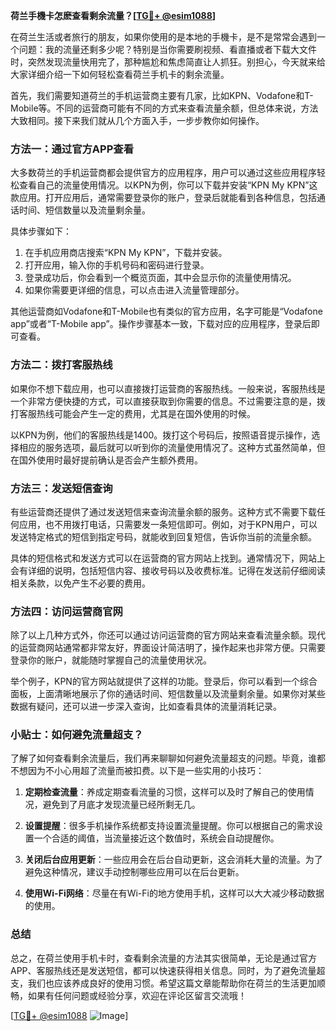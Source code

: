 **荷兰手機卡怎麽查看剩余流量？[[TG💪+ @esim1088](https://t.me/s/esim1088)]**

在荷兰生活或者旅行的朋友，如果你使用的是本地的手機卡，是不是常常会遇到一个问题：我的流量还剩多少呢？特别是当你需要刷视频、看直播或者下载大文件时，突然发现流量快用完了，那种尴尬和焦虑简直让人抓狂。别担心，今天就来给大家详细介绍一下如何轻松查看荷兰手机卡的剩余流量。

首先，我们需要知道荷兰的手机运营商主要有几家，比如KPN、Vodafone和T-Mobile等。不同的运营商可能有不同的方式来查看流量余额，但总体来说，方法大致相同。接下来我们就从几个方面入手，一步步教你如何操作。

### 方法一：通过官方APP查看

大多数荷兰的手机运营商都会提供官方的应用程序，用户可以通过这些应用程序轻松查看自己的流量使用情况。以KPN为例，你可以下载并安装“KPN My KPN”这款应用。打开应用后，通常需要登录你的账户，登录后就能看到各种信息，包括通话时间、短信数量以及流量剩余量。

具体步骤如下：
1. 在手机应用商店搜索“KPN My KPN”，下载并安装。
2. 打开应用，输入你的手机号码和密码进行登录。
3. 登录成功后，你会看到一个概览页面，其中会显示你的流量使用情况。
4. 如果你需要更详细的信息，可以点击进入流量管理部分。

其他运营商如Vodafone和T-Mobile也有类似的官方应用，名字可能是“Vodafone app”或者“T-Mobile app”。操作步骤基本一致，下载对应的应用程序，登录后即可查看。

### 方法二：拨打客服热线

如果你不想下载应用，也可以直接拨打运营商的客服热线。一般来说，客服热线是一个非常方便快捷的方式，可以直接获取到你需要的信息。不过需要注意的是，拨打客服热线可能会产生一定的费用，尤其是在国外使用的时候。

以KPN为例，他们的客服热线是1400。拨打这个号码后，按照语音提示操作，选择相应的服务选项，最后就可以听到你的流量使用情况了。这种方式虽然简单，但在国外使用时最好提前确认是否会产生额外费用。

### 方法三：发送短信查询

有些运营商还提供了通过发送短信来查询流量余额的服务。这种方式不需要下载任何应用，也不用拨打电话，只需要发一条短信即可。例如，对于KPN用户，可以发送特定格式的短信到指定号码，就能收到回复短信，告诉你当前的流量余额。

具体的短信格式和发送方式可以在运营商的官方网站上找到。通常情况下，网站上会有详细的说明，包括短信内容、接收号码以及收费标准。记得在发送前仔细阅读相关条款，以免产生不必要的费用。

### 方法四：访问运营商官网

除了以上几种方式外，你还可以通过访问运营商的官方网站来查看流量余额。现代的运营商网站通常都非常友好，界面设计简洁明了，操作起来也非常方便。只需要登录你的账户，就能随时掌握自己的流量使用状况。

举个例子，KPN的官方网站就提供了这样的功能。登录后，你可以看到一个综合面板，上面清晰地展示了你的通话时间、短信数量以及流量剩余量。如果你对某些数据有疑问，还可以进一步深入查询，比如查看具体的流量消耗记录。

### 小贴士：如何避免流量超支？

了解了如何查看剩余流量后，我们再来聊聊如何避免流量超支的问题。毕竟，谁都不想因为不小心用超了流量而被扣费。以下是一些实用的小技巧：

1. **定期检查流量**：养成定期查看流量的习惯，这样可以及时了解自己的使用情况，避免到了月底才发现流量已经所剩无几。
   
2. **设置提醒**：很多手机操作系统都支持设置流量提醒。你可以根据自己的需求设置一个合适的阈值，当流量接近这个数值时，系统会自动提醒你。

3. **关闭后台应用更新**：一些应用会在后台自动更新，这会消耗大量的流量。为了避免这种情况，建议手动控制哪些应用可以在后台更新。

4. **使用Wi-Fi网络**：尽量在有Wi-Fi的地方使用手机，这样可以大大减少移动数据的使用。

### 总结

总之，在荷兰使用手机卡时，查看剩余流量的方法其实很简单，无论是通过官方APP、客服热线还是发送短信，都可以快速获得相关信息。同时，为了避免流量超支，我们也应该养成良好的使用习惯。希望这篇文章能帮助你在荷兰的生活更加顺畅，如果有任何问题或经验分享，欢迎在评论区留言交流哦！

[[TG💪+ @esim1088](https://t.me/s/esim1088) ![Image](https://i.postimg.cc/4NQfJmqS/Snipaste-2025-05-13-00-14-12.png)]